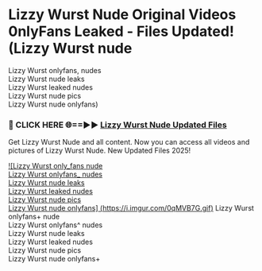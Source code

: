 # Lizzy Wurst Nude Original Videos 0nlyFans Leaked - Files Updated! (Lizzy Wurst nude<br>

Lizzy Wurst onlyfans, nudes<br>
Lizzy Wurst nude leaks<br>
Lizzy Wurst leaked nudes<br>
Lizzy Wurst nude pics<br>
Lizzy Wurst nude onlyfans)

<h3>🔴 CLICK HERE 🌐==►► <a href="https://tinyurl.com/leaks-videos" rel="nofollow">Lizzy Wurst Nude Updated Files</a></h3>

Get Lizzy Wurst Nude and all content. Now you can access all videos and pictures of Lizzy Wurst Nude. New Updated Files 2025!

[![Lizzy Wurst only_fans nude<br>
Lizzy Wurst onlyfans_ nudes<br>
Lizzy Wurst nude leaks<br>
Lizzy Wurst leaked nudes<br>
Lizzy Wurst nude pics<br>
Lizzy Wurst nude onlyfans]
(https://i.imgur.com/0qMVB7G.gif)](https://tinyurl.com/leaks-videos)
Lizzy Wurst onlyfans+ nude<br>
Lizzy Wurst onlyfans^ nudes<br>
Lizzy Wurst nude leaks<br>
Lizzy Wurst leaked nudes<br>
Lizzy Wurst nude pics<br>
Lizzy Wurst nude onlyfans+